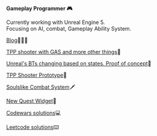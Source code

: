 <b>Gameplay Programmer 🎮</b>

Currently working with Unreal Engine 5.
</br>
Focusing on AI, combat, Gameplay Ability System.

[Blog](https://apokrif6.github.io/)👨🏻‍💻

[TPP shooter with GAS and more other things](https://github.com/apokrif6/Rapid)💫

[Unreal's BTs changing based on states. Proof of concept](https://github.com/apokrif6/Legion)🤖

[TPP Shooter Prototype](https://github.com/apokrif6/SteelBullets)🔫

[Soulslike Combat System](https://github.com/apokrif6/Unleashed)🗡️

[New Quest Widget](https://github.com/apokrif6/NewMissionWidget)📝

[Codewars solutions](https://github.com/apokrif6/codewars-cpp)💻

[Leetcode solutions](https://github.com/apokrif6/leetcode-cpp)⌨️
